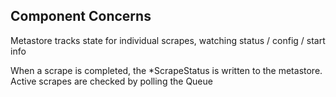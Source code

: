 Component Concerns
------

Metastore tracks state for individual scrapes, watching status / config / start info

When a scrape is completed, the *ScrapeStatus is written to the metastore. 
Active scrapes are checked by polling the Queue  

